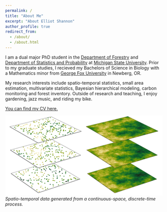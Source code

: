 ```yaml
---
permalink: /
title: "About Me"
excerpt: "About Elliot Shannon"
author_profile: true
redirect_from: 
  - /about/
  - /about.html
---
```


I am a dual major PhD student in the [Department of Forestry](https://www.canr.msu.edu/for/) and [Department of Statistics and Probability](https://stt.natsci.msu.edu/) at [Michigan State University](https://msu.edu/). Prior to my graduate studies, I recieved my Bachelors of Science in Biology with a Mathematics minor from [George Fox University](https://www.georgefox.edu/) in Newberg, OR. 

My research interests include spatio-temporal statistics, small area estimation, multivariate statistics, Bayesian hierarchical modeling, carbon monitoring and forest inventory. Outside of research and teaching, I enjoy gardening, jazz music, and riding my bike.

[You can find my CV here.](files/eshannon_cv.pdf)

![Spatiotemporal_Process](images/spacetime_transparent.png)
*Spatio-temporal data generated from a continuous-space, discrete-time process.*
